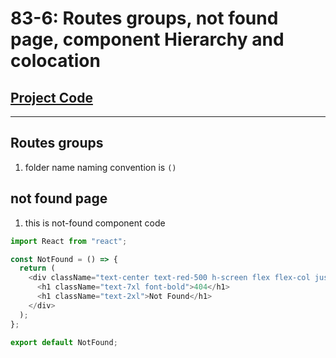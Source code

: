# 83-6: Routes groups, not found page, component Hierarchy and colocation

## [Project Code]()

<hr/>

## Routes groups

1. folder name naming convention is `()`

## not found page

1. this is not-found component code

```js
import React from "react";

const NotFound = () => {
  return (
    <div className="text-center text-red-500 h-screen flex flex-col justify-center items-center">
      <h1 className="text-7xl font-bold">404</h1>
      <h1 className="text-2xl">Not Found</h1>
    </div>
  );
};

export default NotFound;
```
